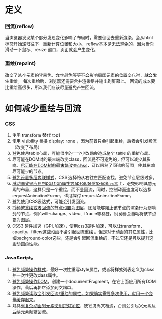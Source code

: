# 定义

### 回流(reflow) 

当浏览器发现某个部分发现变化影响了布局时，需要倒回去重新渲染，会从html标签开始递归往下，重新计算位置和大小。
reflow基本是无法避免的，因为当你滑动一下鼠标、resize 窗口，页面就会产生变化。

### 重绘(repaint)

改变了某个元素的背景色、文字颜色等等不会影响周围元素的位置变化时，就会发生重绘。
每次重绘后，浏览器还需要合并渲染层并输出到屏幕上。
回流的成本要比重绘高很多，所以我们应该尽量避免产生回流。



# 如何减少重绘与回流

### CSS

1. 使用 transform 替代 top1
2. 使用 visibility 替换 display: none ，因为前者只会引起重绘，后者会引发回流（改变了布局）
3. 避免使用table布局，可能很小的一个小改动会造成整个 table 的重新布局。
4. 尽可能在DOM树的最末端改变class，回流是不可避免的，但可以减少其影响。<u>尽可能在DOM树的最末端改变class</u>，可以限制了回流的范围，使其影响尽可能少的节点。
5. <u>避免设置多层内联样式</u>，CSS 选择符从右往左匹配查找，避免节点层级过多。
6. <u>将动画效果应用到position属性为absolute或fixed的元素</u>上，避免影响其他元素的布局，这样只是一个重绘，而不是回流，同时，控制动画速度可以选择 requestAnimationFrame，详见探讨 requestAnimationFrame。
7. 避免使用CSS表达式，可能会引发回流。
8. <u>将频繁重绘或者回流的节点设置为图层</u>，图层能够阻止该节点的渲染行为影响别的节点，例如will-change、video、iframe等标签，浏览器会自动将该节点变为图层。
9. <u>CSS3 硬件加速（GPU加速</u>），使用css3硬件加速，可以让transform、opacity、filters这些动画不会引起回流重绘 。但是对于动画的其它属性，比如background-color这些，还是会引起回流重绘的，不过它还是可以提升这些动画的性能。

### JavaScript。

1. <u>避免频繁操作样式</u>，最好一次性重写style属性，或者将样式列表定义为class并一次性更改class属性。
2. <u>避免频繁操作DOM</u>，创建一个documentFragment，在它上面应用所有DOM操作，最后再把它添加到文档中。
3. <u>避免频繁读取会引发回流/重绘的属性，如果确实需要多次使用，就用一个变量缓存起来</u>。
4. 对具<u>有复杂动画的元素使用绝对定位</u>，使它脱离文档流，否则会引起父元素及后续元素频繁回流。